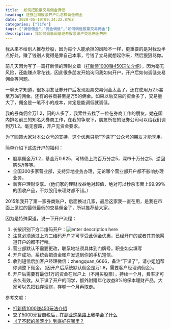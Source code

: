 ```yaml
---
title:  如何把股票交易佣金调低
heading: 证券公司股票开户后怎样调低佣金
date: 2020-05-10T09:34:22.876Z
categories: ["life"]
tags: ["调低佣金","佣金调低","如何调低股票交易佣金"]
description: 我如何调低调低证券股票账户交易佣金费用
---
```


我从来不给别人推荐炒股，因为每个人能承担的风险不一样，更重要的是对我没半点好处，赚了钱别人觉得是靠自己本事，亏钱了立马就想起你来，然后狠狠骂你。

前几天因为写了一篇打新债的理财文章（[打新债1000赚450玩法介绍](https://mp.weixin.qq.com/s?__biz=MzI5MTAyNTgyOA==&mid=2649535916&idx=1&sn=47a8a89ff9ea4e678b6edc3f32b771de&scene=21#wechat_redirect)），因为毫无风险，还能赚点零花钱，因此很多朋友开始询问我如何开户，开户后如何调低交易佣金等问题。

一聊天才知道，很多朋友证券开户后发现股票交易佣金太高了，还在使用万2.5甚至万3的佣金。还有的券商甚至是万5的佣金。如果以后交易的资金多了，交易量大了，佣金是一笔不小的成本，肯定是能调低就调低。

我的券商佣金万1.2，问的人多了，我索性去找了一位在券商工作的朋友，她在国内排名前三的知名大券商工作，在我的争取下，朋友所在的证券公司可以给我们调到万1.2。毫无套路，开户无资金要求。


为了回馈大家对本公众号的支持，这个优惠只能“下课了”公众号的朋友才能享用。

简单介绍下这边开户的福利：
- 股票佣金万1.2，基金万0.625，可转债上海百万分之5，深市十万分之5，逆回购5折等等。
- 全国300多家营业部，支持异地业务办理，无论哪个营业部开户都不影响办理业务。
- 新客户理财专享。（他们家的理财收益绝对超值，绝对可以秒杀市面上99.99%的固收产品，不炒股用来理财都不错。）


2015年我开了第一家券商账户，后面换过几家，最后这家我一直在用，是我在市面上见过的最低最低的交易佣金了，所以推荐给大家。

因为是特殊渠道，说一下开户流程：
1. 长按识别下方二维码开户：![enter description here](https://gitee.com/smile365/blogimg/raw/master/sxy91/1629546129168.png)
2. 注意必须通过上方二维码开户才可享受此佣金优惠，已经开户的或者其其他渠道开户的都不行哈。
3. 营业部默认不需要更改，联系地址须具体到门牌号，职业如实填写
4. 开户成功，系统会把资金账户发送到你的手机短信。
5. 收到短信后加客户经理微信：zhengquan_6666，备注“下课了”，请小姐姐帮你调整下佣金。（因开户后系统默认佣金是万1.8，需要客户经理调佣金）。
6. 开户后需要有最低1万的资金在账户上（不用买股票），持续一个月，费率才可永久有效。从下课了开户的同学，额外附赠年化收益8%的保本理财产品，大家可以先把钱存理财，存够一个月再取走。





参考文献：

- [打新债1000赚450玩法介绍](http://mp.weixin.qq.com/s?__biz=MzI5MTAyNTgyOA==&mid=2649535916&idx=1&sn=47a8a89ff9ea4e678b6edc3f32b771de&chksm=f40ef367c3797a7199b33e8fe8ebc4161b82eb9a50c1a02425cd73e8eb83f14f4daea865c96c&scene=21#wechat_redirect)
- [交了5000元智商税后，在副业这条路上我学会了什么](http://mp.weixin.qq.com/s?__biz=MzI5MTAyNTgyOA==&mid=2649535892&idx=1&sn=79654c1264abb8975a0070225ed0e588&chksm=f40ef35fc3797a49e853d074e0da87b027f2b3c3f6a97841accf1fd491230455c8a9fc190ff1&scene=21#wechat_redirect)
- [《了不起的盖茨比》到底好在哪里？](http://mp.weixin.qq.com/s?__biz=MzI5MTAyNTgyOA==&mid=2649535902&idx=1&sn=7a5dfea9f87b8f46785db7dfc32256d1&chksm=f40ef355c3797a43c95fb0b82cb06fd1b25609eda1efdf7da7a8b7dae35fd789a24e8232df26&scene=21#wechat_redirect)

